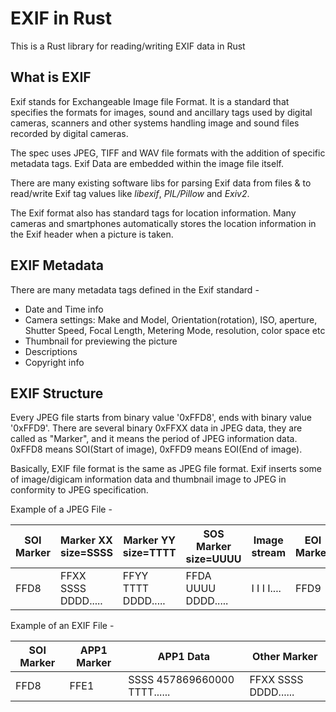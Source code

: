 # EXIF in Rust

This is a Rust library for reading/writing EXIF data in Rust

## What is EXIF

Exif stands for Exchangeable Image file Format. It is a standard that specifies the formats for images, sound and ancillary tags used by digital cameras, scanners and other systems handling image and sound files recorded by digital cameras.

The spec uses JPEG, TIFF and WAV file formats with the addition of specific metadata tags. Exif Data are embedded within the image file itself.

There are many existing software libs for parsing Exif data from files & to read/write Exif tag values like _libexif_, _PIL/Pillow_ and _Exiv2_.

The Exif format also has standard tags for location information. Many cameras and smartphones automatically stores the location information in the Exif header when a picture is taken.

## EXIF Metadata

There are many metadata tags defined in the Exif standard -

- Date and Time info
- Camera settings: Make and Model, Orientation(rotation), ISO, aperture, Shutter Speed, Focal Length, Metering Mode, resolution, color space etc
- Thumbnail for previewing the picture
- Descriptions
- Copyright info

## EXIF Structure

Every JPEG file starts from binary value '0xFFD8', ends with binary value '0xFFD9'. There are several binary 0xFFXX data in JPEG data, they are called as "Marker", and it means the period of JPEG information data. 0xFFD8 means SOI(Start of image), 0xFFD9 means EOI(End of image).

Basically, EXIF file format is the same as JPEG file format. Exif inserts some of image/digicam information data and thumbnail image to JPEG in conformity to JPEG specification.

Example of a JPEG File -

| SOI Marker | Marker XX size=SSSS | Marker YY size=TTTT | SOS Marker size=UUUU | Image stream | EOI Marker |
| ---------- | ------------------- | ------------------- | -------------------- | ------------ | ---------- |
| FFD8       | FFXX SSSS DDDD..... | FFYY TTTT DDDD..... | FFDA UUUU DDDD.....  | I I I I....  | FFD9       |

Example of an EXIF File -

| SOI Marker | APP1 Marker | APP1 Data                    | Other Marker         |
| ---------- | ----------- | ---------------------------- | -------------------- |
| FFD8       | FFE1        | SSSS 457869660000 TTTT...... | FFXX SSSS DDDD...... |

